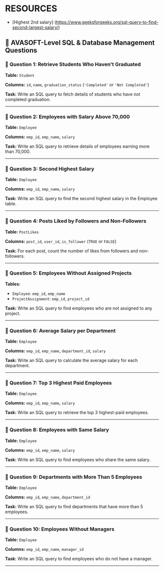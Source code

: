 # RESOURCES
- [Highest 2nd salary] (https://www.geeksforgeeks.org/sql-query-to-find-second-largest-salary/)



## 🧠 AVASOFT-Level SQL & Database Management Questions

### 🔹 Question 1: Retrieve Students Who Haven't Graduated

**Table:** `Student`

**Columns:** `id`, `name`, `graduation_status` (`'Completed'` or `'Not Completed'`)

**Task:** Write an SQL query to fetch details of students who have not completed graduation.

---

### 🔹 Question 2: Employees with Salary Above 70,000

**Table:** `Employee`

**Columns:** `emp_id`, `emp_name`, `salary`

**Task:** Write an SQL query to retrieve details of employees earning more than 70,000.

---

### 🔹 Question 3: Second Highest Salary

**Table:** `Employee`

**Columns:** `emp_id`, `emp_name`, `salary`

**Task:** Write an SQL query to find the second highest salary in the Employee table.

---

### 🔹 Question 4: Posts Liked by Followers and Non-Followers

**Table:** `PostLikes`

**Columns:** `post_id`, `user_id`, `is_follower` (`TRUE` or `FALSE`)

**Task:** For each post, count the number of likes from followers and non-followers.

---

### 🔹 Question 5: Employees Without Assigned Projects

**Tables:**

* `Employee`: `emp_id`, `emp_name`
* `ProjectAssignment`: `emp_id`, `project_id`

**Task:** Write an SQL query to find employees who are not assigned to any project.

---

### 🔹 Question 6: Average Salary per Department

**Table:** `Employee`

**Columns:** `emp_id`, `emp_name`, `department_id`, `salary`

**Task:** Write an SQL query to calculate the average salary for each department.

---

### 🔹 Question 7: Top 3 Highest Paid Employees

**Table:** `Employee`

**Columns:** `emp_id`, `emp_name`, `salary`

**Task:** Write an SQL query to retrieve the top 3 highest-paid employees.

---

### 🔹 Question 8: Employees with Same Salary

**Table:** `Employee`

**Columns:** `emp_id`, `emp_name`, `salary`

**Task:** Write an SQL query to find employees who share the same salary.

---

### 🔹 Question 9: Departments with More Than 5 Employees

**Table:** `Employee`

**Columns:** `emp_id`, `emp_name`, `department_id`

**Task:** Write an SQL query to find departments that have more than 5 employees.

---

### 🔹 Question 10: Employees Without Managers

**Table:** `Employee`

**Columns:** `emp_id`, `emp_name`, `manager_id`

**Task:** Write an SQL query to find employees who do not have a manager.

---

[1]: https://www.geeksforgeeks.org/interview-experience-with-avasoft/?utm_source=chatgpt.com "Interview Experience with Avasoft | GeeksforGeeks"
